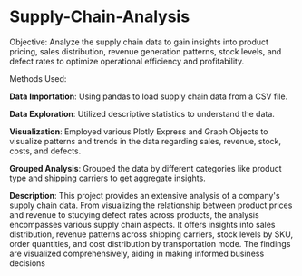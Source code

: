 # Supply-Chain-Analysis 
Objective:
Analyze the supply chain data to gain insights into product pricing, sales distribution, revenue generation patterns, stock levels, and defect rates to optimize operational efficiency and profitability.

Methods Used:

**Data Importation**: Using pandas to load supply chain data from a CSV file.

**Data Exploration**: Utilized descriptive statistics to understand the data.

**Visualization**: Employed various Plotly Express and Graph Objects to visualize patterns and trends in the data regarding sales, revenue, stock, costs, and defects.

**Grouped Analysis**: Grouped the data by different categories like product type and shipping carriers to get aggregate insights.


**Description**:
This project provides an extensive analysis of a company's supply chain data. From visualizing the relationship between product prices and revenue to studying defect rates across products, the analysis encompasses various supply chain aspects. It offers insights into sales distribution, revenue patterns across shipping carriers, stock levels by SKU, order quantities, and cost distribution by transportation mode. The findings are visualized comprehensively, aiding in making informed business decisions
